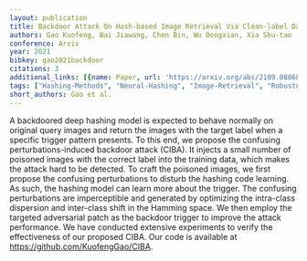 ```yaml
---
layout: publication
title: Backdoor Attack On Hash-based Image Retrieval Via Clean-label Data Poisoning
authors: Gao Kuofeng, Bai Jiawang, Chen Bin, Wu Dongxian, Xia Shu-tao
conference: Arxiv
year: 2021
bibkey: gao2021backdoor
citations: 3
additional_links: [{name: Paper, url: 'https://arxiv.org/abs/2109.08868'}]
tags: ["Hashing-Methods", "Neural-Hashing", "Image-Retrieval", "Robustness", "Evaluation"]
short_authors: Gao et al.
---
```

A backdoored deep hashing model is expected to behave normally on original
query images and return the images with the target label when a specific
trigger pattern presents. To this end, we propose the confusing
perturbations-induced backdoor attack (CIBA). It injects a small number of
poisoned images with the correct label into the training data, which makes the
attack hard to be detected. To craft the poisoned images, we first propose the
confusing perturbations to disturb the hashing code learning. As such, the
hashing model can learn more about the trigger. The confusing perturbations are
imperceptible and generated by optimizing the intra-class dispersion and
inter-class shift in the Hamming space. We then employ the targeted adversarial
patch as the backdoor trigger to improve the attack performance. We have
conducted extensive experiments to verify the effectiveness of our proposed
CIBA. Our code is available at https://github.com/KuofengGao/CIBA.